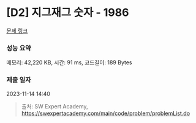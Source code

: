 # [D2] 지그재그 숫자 - 1986 

[문제 링크](https://swexpertacademy.com/main/code/problem/problemDetail.do?contestProbId=AV5PxmBqAe8DFAUq) 

### 성능 요약

메모리: 42,220 KB, 시간: 91 ms, 코드길이: 189 Bytes

### 제출 일자

2023-11-14 14:40



> 출처: SW Expert Academy, https://swexpertacademy.com/main/code/problem/problemList.do
